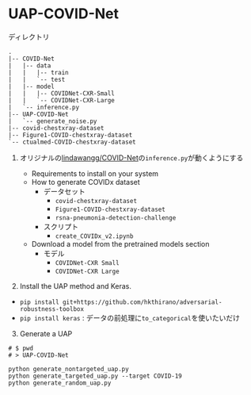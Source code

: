 # UAP-COVID-Net

ディレクトリ

```
.
|-- COVID-Net
|   |-- data
|   |   |-- train
|   |   `-- test
|   |-- model
|   |   |-- COVIDNet-CXR-Small
|   |   `-- COVIDNet-CXR-Large
|   `-- inference.py
|-- UAP-COVID-Net
|   `-- generate_noise.py
|-- covid-chestxray-dataset
|-- Figure1-COVID-chestxray-dataset
`-- ctualmed-COVID-chestxray-dataset
```

1. オリジナルの[lindawangg/COVID-Net](https://github.com/lindawangg/COVID-Net)の`inference.py`が動くようにする
    - Requirements to install on your system
    - How to generate COVIDx dataset
      - データセット
        - `covid-chestxray-dataset`
        - `Figure1-COVID-chestxray-dataset`
        - `rsna-pneumonia-detection-challenge`
      - スクリプト
        - `create_COVIDx_v2.ipynb`
    - Download a model from the pretrained models section
      - モデル
        - `COVIDNet-CXR Small`
        - `COVIDNet-CXR Large`

2. Install the UAP method and Keras.
  - `pip install git+https://github.com/hkthirano/adversarial-robustness-toolbox`
  - `pip install keras` : データの前処理に`to_categorical`を使いたいだけ

3. Generate a UAP

```
# $ pwd
# > UAP-COVID-Net

python generate_nontargeted_uap.py
python generate_targeted_uap.py --target COVID-19
python generate_random_uap.py
```